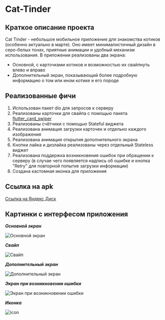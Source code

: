# Cat-Tinder

## Краткое описание проекта

Cat Tinder - небольшое мобильное приложение для знакомства котиков (особенно актуально в марте). Оно имеет минималистичный дизайн в серо-белых тонах, приятные анимации и удобный механизм использования. В приложении реализованы два экрана: 
- Основной, с карточками котиков и возможностью их свайпнуть влево и вправо
- Дополнительный экран, показывающий более подробную информацию о том или ином котике и его породе

## Реализованные фичи
1. Использован пакет dio для запросов к серверу
2. Реализованы карточки для свайпа с помощью пакета [flutter_card_swiper](https://pub.dev/packages/flutter_card_swiper)
3. Реализованы счётчики с помощью Stateful виджета
4. Реализована анимация загрузки карточек и отдельно каждого изображения
5. Реализована анимация открытия дополнительного экрана
6. Кнопки лайка и дизлайка реализованы через отдельный Stateless виджет
7. Реализована поддержка возникновения ошибок при обращении к серверу (в случае чего появляется надпись об ошибке и кнопка "Retry" для повторной попытке загрузки информации)
8. Создана кастомная иконка для приложения

## Ссылка на apk

[Ссылка на Яндекс Диск](https://disk.yandex.ru/d/SeZWtW53n1azbg)

## Картинки с интерфесом приложения

***Основной экран***  

![Основной экран](https://github.com/user-attachments/assets/d9ae1049-9155-47a0-ace1-427f5409d686)

***Свайп***  

![Свайп](https://github.com/user-attachments/assets/919b8928-6728-4b1b-94a9-d07657ee148f)

***Дополнительный экран***  

![Дополнительный экран](https://github.com/user-attachments/assets/9cc8ed68-df15-4c82-afae-8d46d8b2b3f6)

***Экран при возникновении ошибки***  

![Экран при возникновении ошибки](https://github.com/user-attachments/assets/2cfd5b6d-95b8-46b5-8789-05451086817b)

***Иконка***  

![icon](https://github.com/user-attachments/assets/123dd92a-b86c-4a75-9dda-4e8908065744)





